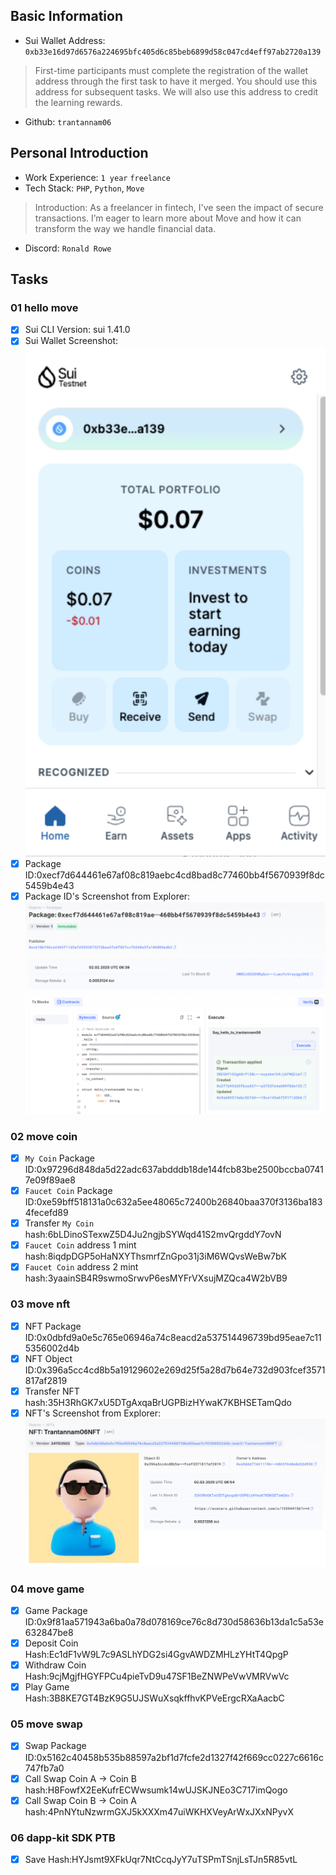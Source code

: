 ## Basic Information
- Sui Wallet Address: `0xb33e16d97d6576a224695bfc405d6c85beb6899d58c047cd4eff97ab2720a139`
> First-time participants must complete the registration of the wallet address through the first task to have it merged. You should use this address for subsequent tasks. We will also use this address to credit the learning rewards.
- Github: `trantannam06`

## Personal Introduction
- Work Experience: `1 year` `freelance`
- Tech Stack: `PHP`, `Python`, `Move`
> Introduction: As a freelancer in fintech, I've seen the impact of secure transactions. I’m eager to learn more about Move and how it can transform the way we handle financial data.
- Discord: `Ronald Rowe`

## Tasks

### 01 hello move
- [x] Sui CLI Version: sui 1.41.0
- [x] Sui Wallet Screenshot: ![](images/sui_wallet.png)
- [x] Package ID:0xecf7d644461e67af08c819aebc4cd8bad8c77460bb4f5670939f8dc5459b4e43
- [x] Package ID's Screenshot from Explorer: ![](images/packageid.png)

### 02 move coin
- [x] `My Coin` Package ID:0x97296d848da5d22adc637abdddb18de144fcb83be2500bccba07417e09f89ae8
- [x] `Faucet Coin` Package ID:0xe59bff518131a0c632a5ee48065c72400b26840baa370f3136ba1834fecefd89
- [x] Transfer `My Coin` hash:6bLDinoSTexwZ5D4Ju2ngjbSYWqd41S2mvQrgddY7ovN
- [x] `Faucet Coin` address 1 mint hash:8iqdpDGP5oHaNXYThsmrfZnGpo31j3iM6WQvsWeBw7bK
- [x] `Faucet Coin` address 2 mint hash:3yaainSB4R9swmoSrwvP6esMYFrVXsujMZQca4W2bVB9

### 03 move nft
- [x] NFT Package ID:0x0dbfd9a0e5c765e06946a74c8eacd2a537514496739bd95eae7c115356002d4b
- [x] NFT Object ID:0x396a5cc4cd8b5a19129602e269d25f5a28d7b64e732d903fcef3571817af2819
- [x] Transfer NFT hash:35H3RhGK7xU5DTgAxqaBrUGPBizHYwaK7KBHSETamQdo
- [x] NFT's Screenshot from Explorer: ![](images/nft.png)

### 04 move game
- [x] Game Package ID:0x9f81aa571943a6ba0a78d078169ce76c8d730d58636b13da1c5a53e632847be8
- [x] Deposit Coin Hash:Ec1dF1vW9L7c9ASLhYDG2si4GgvAWDZMHLzYHtT4QpgP
- [x] Withdraw Coin Hash:9cjMgjfHGYFPCu4pieTvD9u47SF1BeZNWPeVwVMRVwVc
- [x] Play Game Hash:3B8KE7GT4BzK9G5UJSWuXsqkffhvKPVeErgcRXaAacbC

### 05 move swap
- [x] Swap Package ID:0x5162c40458b535b88597a2bf1d7fcfe2d1327f42f669cc0227c6616c747fb7a0
- [x] Call Swap Coin A -> Coin B hash:H8FowfX2EeKufrECWwsumk14wUJSKJNEo3C717imQogo
- [x] Call Swap Coin B -> Coin A hash:4PnNYtuNzwrmGXJ5kXXXm47uiWKHXVeyArWxJXxNPyvX

### 06 dapp-kit SDK PTB
- [x] Save Hash:HYJsmt9XFkUqr7NtCcqJyY7uTSPmTSnjLsTJn5R85vtL
